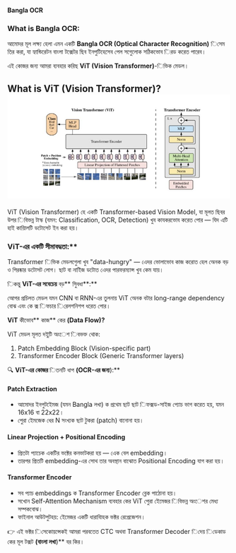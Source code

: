 ﻿**Bangla OCR** 
### **What is Bangla OCR:** 
আমােদর মূল লক্ষ্য হেলা এমন একটি **Bangla OCR (Optical Character Recognition)** িসে ম  তির করা, যা হ্যান্ডিরেটন বাংলা  টক্সেটর ছিব ইনপুটিহেসেব  পেল  সগুেলােক সঠিকভােব িরড করেত পারেব। 

এই কােজর জন্য আমরা ব্যবহার করিছ **ViT (Vision Transformer)**-িভি ক মেডল।  
## **What is ViT (Vision Transformer)? ![](Aspose.Words.542e82e8-4690-4a62-b43e-937bfaa0d020.001.jpeg)**
ViT (Vision Transformer) হে  একটি Transformer-based Vision Model, যা মূলত ছিবর উপর িবিভন্ন টাস্ক ( যমন: Classification, OCR, Detection) খুব কায করভােব করেত পাের — যিদ এটি হাই  কায়ািলটি  ডটােসেট   ইন করা হয়। 
### **ViT-**এর** একটি সীমাবদ্ধতা**:** 
Transformer িভি ক মেডলগুেলা খুব "data-hungry" — এেদর ভােলাভােব কাজ করােত হেল অেনক বড় ও পিরষ্কার  ডটােসট লােগ।  ছাট বা  নাইিজ  ডটােত এেদর পারফরম্যান্স খুব কেম যায়। 

িকন্তু **ViT-**এর** সবেচেয়** বড়** সুিবধা**:** 

আেগর প্রচিলত মেডল  যমন CNN বা RNN-এর তুলনায় ViT অেনক  বটার long-range dependency  বােঝ এবং কে  ক্স িফচার িরেলশনিশপ ধরেত পাের। 

**ViT** কীভােব** কাজ** কের **(Data Flow)?** 

ViT মেডল মূলত দইুটি অংেশ িবভক্ত থােক: 

1. Patch Embedding Block (Vision-specific part) 
1. Transformer Encoder Block (Generic Transformer layers)

🔍 **ViT-**এর** কােজর** িতনটি ধাপ **(OCR-**এর** জন্য**):** 
#### **Patch Extraction** 
- আমােদর ইনপুটইেমজ ( যমন Bangla  লখা)  ক প্রথেম  ছাট  ছাট িফক্সড-সাইজ প্যােচ ভাগ করেত হয়,  যমন 16x16 বা 22x22। 
- পুেরা ইেমজেক ধের N সংখ্যক  ছাট টুকরা (patch) বানােনা হয়। 
#### **Linear Projection + Positional Encoding** 
- প্রিতটা প্যাচেক একটির  ভক্টের কনভাট করা হয় — এেক বেল embedding। 
- তারপর প্রিতটি embedding-এর সােথ তার অবস্থান  বাঝােত Positional Encoding  যাগ করা হয়। 
#### **Transformer Encoder** 
- সব প্যাচ embeddings  ক Transformer Encoder ব্লেক পাঠােনা হয়। 
-  সখােন Self-Attention Mechanism ব্যবহার কের ViT পুেরা ইেমেজর িবিভন্ন অংেশর মেধ্য সম্পক  বােঝ। 
- ফাইনাল আউটপুটহয়: ইেমেজর একটি ধারাবািহক  ভক্টর  রেপ্রেজে শন। 

👉 এই  ভক্টর িসেকােয়ন্সেকই আমরা পরবত েত CTC অথবা Transformer Decoder িদেয় িডেকাড কের মূল  টক্সট **(**বাংলা**  লখা**)**  বর কির। 

